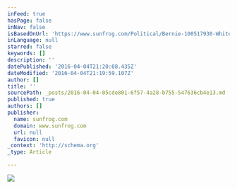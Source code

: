 ```yaml
---
inFeed: true
hasPage: false
inNav: false
isBasedOnUrl: 'https://www.sunfrog.com/Political/Bernie-100517930-White-Guys.html?34281'
inLanguage: null
starred: false
keywords: []
description: ''
datePublished: '2016-04-04T21:20:08.435Z'
dateModified: '2016-04-04T21:19:59.107Z'
author: []
title: ''
sourcePath: _posts/2016-04-04-05cde801-6f57-4a28-b755-547636cb4e13.md
published: true
authors: []
publisher:
  name: sunfrog.com
  domain: www.sunfrog.com
  url: null
  favicon: null
_context: 'http://schema.org'
_type: Article

---
```

![](https://betaimages.sunfrogshirts.com/2016/03/16/Bernie-White-front.jpg)